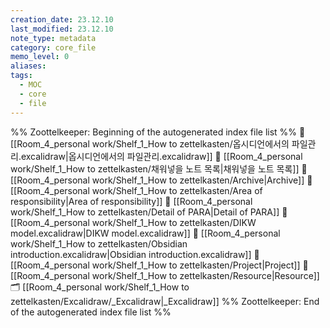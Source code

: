 ```yaml
---
creation_date: 23.12.10
last_modified: 23.12.10
note_type: metadata
category: core_file
memo_level: 0
aliases: 
tags:
  - MOC
  - core
  - file
---
```

%% Zoottelkeeper: Beginning of the autogenerated index file list  %%
📄 [[Room_4_personal work/Shelf_1_How to zettelkasten/옵시디언에서의 파일관리.excalidraw|옵시디언에서의 파일관리.excalidraw]]
📄 [[Room_4_personal work/Shelf_1_How to zettelkasten/채워넣을 노트 목록|채워넣을 노트 목록]]
📄 [[Room_4_personal work/Shelf_1_How to zettelkasten/Archive|Archive]]
📄 [[Room_4_personal work/Shelf_1_How to zettelkasten/Area of responsibility|Area of responsibility]]
📄 [[Room_4_personal work/Shelf_1_How to zettelkasten/Detail of PARA|Detail of PARA]]
📄 [[Room_4_personal work/Shelf_1_How to zettelkasten/DIKW model.excalidraw|DIKW model.excalidraw]]
📄 [[Room_4_personal work/Shelf_1_How to zettelkasten/Obsidian introduction.excalidraw|Obsidian introduction.excalidraw]]
📄 [[Room_4_personal work/Shelf_1_How to zettelkasten/Project|Project]]
📄 [[Room_4_personal work/Shelf_1_How to zettelkasten/Resource|Resource]]
🗂️ [[Room_4_personal work/Shelf_1_How to zettelkasten/Excalidraw/_Excalidraw|_Excalidraw]]
%% Zoottelkeeper: End of the autogenerated index file list  %%

